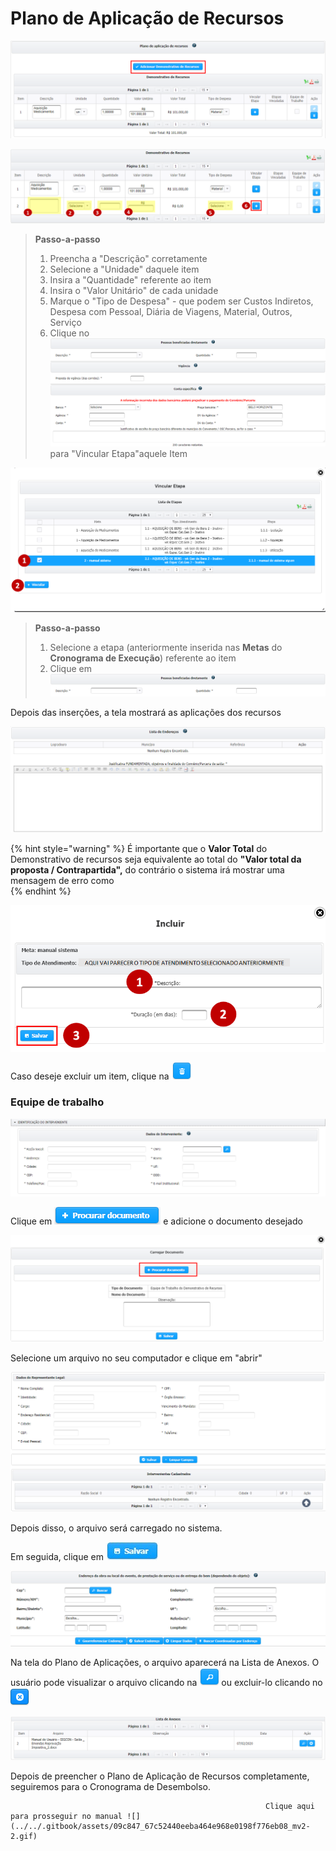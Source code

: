 # Plano de Aplicação de Recursos

![](../../.gitbook/assets/image%20%2853%29.png)

![](../../.gitbook/assets/image%20%2816%29.png)

> **Passo-a-passo**
>
> 1. Preencha a "Descrição" corretamente
> 2. Selecione a "Unidade" daquele item
> 3. Insira a "Quantidade" referente ao item
> 4. Insira o "Valor Unitário" de cada unidade
> 5. Marque o "Tipo de Despesa" - que podem ser Custos Indiretos, Despesa com Pessoal, Diária de Viagens, Material, Outros, Serviço
> 6. Clique no ![](../../.gitbook/assets/image%20%2824%29.png) para "Vincular Etapa"aquele Item

![](../../.gitbook/assets/image%20%2844%29.png)

> **Passo-a-passo**
>
> 1. Selecione a etapa \(anteriormente inserida nas **Metas** do **Cronograma de Execução**\) referente ao item
> 2. Clique em ![](../../.gitbook/assets/image%20%2817%29.png)

Depois das inserções, a tela mostrará as aplicações dos recursos

![](../../.gitbook/assets/image%20%2826%29.png)

{% hint style="warning" %}
É importante que o **Valor Total** do Demonstrativo de recursos seja equivalente ao total do **"Valor total da proposta / Contrapartida",** do contrário o sistema irá mostrar uma mensagem de erro como   
{% endhint %}

![](../../.gitbook/assets/image%20%2843%29.png)

Caso deseje excluir um item, clique na ![](../../.gitbook/assets/image%20%2859%29.png) 

### Equipe de trabalho

![](../../.gitbook/assets/image%20%2821%29.png)

Clique em ![](../../.gitbook/assets/image%20%2841%29.png) e adicione o documento desejado

![](../../.gitbook/assets/image%20%2846%29.png)

Selecione um arquivo no seu computador e clique em "abrir"

![](../../.gitbook/assets/image%20%2810%29.png)

Depois disso, o arquivo será carregado no sistema.

Em seguida, clique em ![](../../.gitbook/assets/icone_salvar.jpg) 

![](../../.gitbook/assets/image%20%2823%29.png)

Na tela do Plano de Aplicações, o arquivo aparecerá na Lista de Anexos. O usuário pode visualizar o arquivo clicando na ![](../../.gitbook/assets/image%20%2835%29.png) ou excluir-lo clicando no ![](../../.gitbook/assets/image%20%2866%29.png) 

![](../../.gitbook/assets/image%20%2848%29.png)

Depois de preencher o Plano de Aplicação de Recursos completamente, seguiremos para o Cronograma de Desembolso. 

                                                             Clique aqui para prosseguir no manual ![](../../.gitbook/assets/09c847_67c52440eeba464e968e0198f776eb08_mv2-2.gif) 

